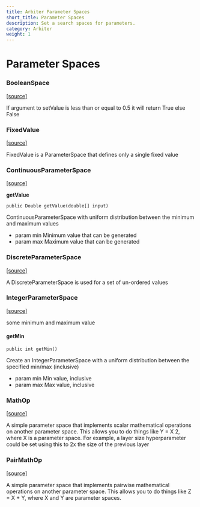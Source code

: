 ```yaml
---
title: Arbiter Parameter Spaces
short_title: Parameter Spaces
description: Set a search spaces for parameters.
category: Arbiter
weight: 1
---
```


# Parameter Spaces

### BooleanSpace

[\[source\]](https://github.com/eclipse/deeplearning4j/tree/master/arbiter/arbiter-core/src/main/java/org/deeplearning4j/arbiter/optimize/parameter/BooleanSpace.java)

If argument to setValue is less than or equal to 0.5 it will return True else False

### FixedValue

[\[source\]](https://github.com/eclipse/deeplearning4j/tree/master/arbiter/arbiter-core/src/main/java/org/deeplearning4j/arbiter/optimize/parameter/FixedValue.java)

FixedValue is a ParameterSpace that defines only a single fixed value

### ContinuousParameterSpace

[\[source\]](https://github.com/eclipse/deeplearning4j/tree/master/arbiter/arbiter-core/src/main/java/org/deeplearning4j/arbiter/optimize/parameter/continuous/ContinuousParameterSpace.java)

**getValue**

```text
public Double getValue(double[] input) 
```

ContinuousParameterSpace with uniform distribution between the minimum and maximum values

* param min Minimum value that can be generated
* param max Maximum value that can be generated

### DiscreteParameterSpace

[\[source\]](https://github.com/eclipse/deeplearning4j/tree/master/arbiter/arbiter-core/src/main/java/org/deeplearning4j/arbiter/optimize/parameter/discrete/DiscreteParameterSpace.java)

A DiscreteParameterSpace is used for a set of un-ordered values

### IntegerParameterSpace

[\[source\]](https://github.com/eclipse/deeplearning4j/tree/master/arbiter/arbiter-core/src/main/java/org/deeplearning4j/arbiter/optimize/parameter/integer/IntegerParameterSpace.java)

some minimum and maximum value

#### **getMin**

```text
public int getMin() 
```

Create an IntegerParameterSpace with a uniform distribution between the specified min/max \(inclusive\)

* param min Min value, inclusive
* param max Max value, inclusive

### MathOp

[\[source\]](https://github.com/eclipse/deeplearning4j/tree/master/arbiter/arbiter-core/src/main/java/org/deeplearning4j/arbiter/optimize/parameter/math/MathOp.java)

A simple parameter space that implements scalar mathematical operations on another parameter space. This allows you to do things like Y = X 2, where X is a parameter space. For example, a layer size hyperparameter could be set using this to 2x the size of the previous layer

### PairMathOp

[\[source\]](https://github.com/eclipse/deeplearning4j/tree/master/arbiter/arbiter-core/src/main/java/org/deeplearning4j/arbiter/optimize/parameter/math/PairMathOp.java)

A simple parameter space that implements pairwise mathematical operations on another parameter space. This allows you to do things like Z = X + Y, where X and Y are parameter spaces.

